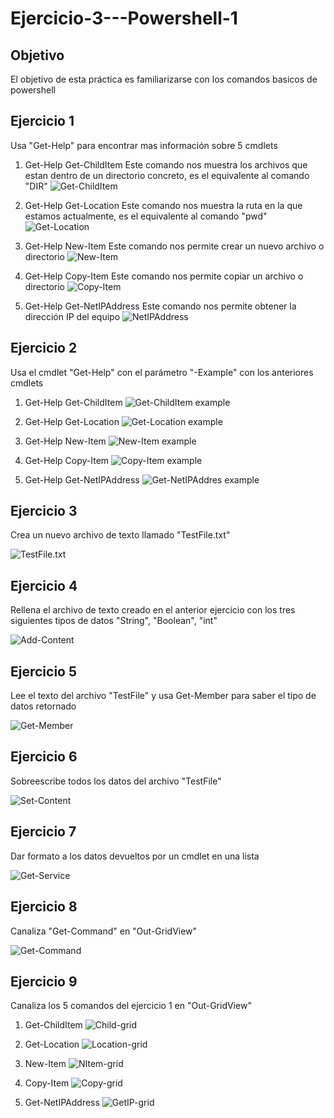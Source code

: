 # Ejercicio-3---Powershell-1

## Objetivo
El objetivo de esta práctica es familiarizarse con los comandos basicos de powershell

## Ejercicio 1
Usa "Get-Help" para encontrar mas información sobre 5 cmdlets

1. Get-Help Get-ChildItem
Este comando nos muestra los archivos que estan dentro de un directorio concreto, es el equivalente al comando "DIR"
![Get-ChildItem](https://github.com/cosmetorandellborras/Ejercicio-3---Powershell-1/blob/main/Get-ChildItem.png)

2. Get-Help Get-Location
Este comando nos muestra la ruta en la que estamos actualmente, es el equivalente al comando "pwd"
![Get-Location](https://github.com/cosmetorandellborras/Ejercicio-3---Powershell-1/blob/main/Get-Location.png)

3. Get-Help New-Item
Este comando nos permite crear un nuevo archivo o directorio
![New-Item](https://github.com/cosmetorandellborras/Ejercicio-3---Powershell-1/blob/main/New-Item.png)

4. Get-Help Copy-Item
Este comando nos permite copiar un archivo o directorio
![Copy-Item](https://github.com/cosmetorandellborras/Ejercicio-3---Powershell-1/blob/main/Copy-Item.png)

5. Get-Help Get-NetIPAddress
Este comando nos permite obtener la dirección IP del equipo
![NetIPAddress](https://github.com/cosmetorandellborras/Ejercicio-3---Powershell-1/blob/main/Get-NetIPAddress.png)

## Ejercicio 2 
Usa el cmdlet "Get-Help" con el parámetro "-Example" con los anteriores cmdlets

1. Get-Help Get-ChildItem
![Get-ChildItem example](https://github.com/cosmetorandellborras/Ejercicio-3---Powershell-1/blob/main/Get-ChildItem%20example.png)

2. Get-Help Get-Location
![Get-Location example](https://github.com/cosmetorandellborras/Ejercicio-3---Powershell-1/blob/main/Get-Location%20example.png)

3. Get-Help New-Item
![New-Item example](https://github.com/cosmetorandellborras/Ejercicio-3---Powershell-1/blob/main/New-Item%20example.png)

4. Get-Help Copy-Item
![Copy-Item example](https://github.com/cosmetorandellborras/Ejercicio-3---Powershell-1/blob/main/Copy-Item%20example.png)

5. Get-Help Get-NetIPAddress
![Get-NetIPAddres example](https://github.com/cosmetorandellborras/Ejercicio-3---Powershell-1/blob/main/Get-NetIPAddres%20exemple.png)

## Ejercicio 3
Crea un nuevo archivo de texto llamado "TestFile.txt"

![TestFile.txt](https://github.com/cosmetorandellborras/Ejercicio-3---Powershell-1/blob/main/testfile1.png)

## Ejercicio 4
Rellena el archivo de texto creado en el anterior ejercicio con los tres siguientes tipos de datos "String", "Boolean", "int"

![Add-Content](https://github.com/cosmetorandellborras/Ejercicio-3---Powershell-1/blob/main/add-content.png)

## Ejercicio 5

Lee el texto del archivo "TestFile" y usa Get-Member para saber el tipo de datos retornado

![Get-Member](https://github.com/cosmetorandellborras/Ejercicio-3---Powershell-1/blob/main/Get-Member.png)

## Ejercicio 6

Sobreescribe todos los datos del archivo "TestFile"

![Set-Content](https://github.com/cosmetorandellborras/Ejercicio-3---Powershell-1/blob/main/Set-Content.png)

## Ejercicio 7

Dar formato a los datos devueltos por un cmdlet en una lista

![Get-Service](https://github.com/cosmetorandellborras/Ejercicio-3---Powershell-1/blob/main/Get-Service.png)

## Ejercicio 8

Canaliza "Get-Command" en "Out-GridView"

![Get-Command](https://github.com/cosmetorandellborras/Ejercicio-3---Powershell-1/blob/main/Get-Command.png)

## Ejercicio 9

Canaliza los 5 comandos del ejercicio 1 en "Out-GridView"

1. Get-ChildItem
![Child-grid](https://github.com/cosmetorandellborras/Ejercicio-3---Powershell-1/blob/main/Child-grid.png)

2. Get-Location
![Location-grid](https://github.com/cosmetorandellborras/Ejercicio-3---Powershell-1/blob/main/Location-grid.png)

3. New-Item
![NItem-grid](https://github.com/cosmetorandellborras/Ejercicio-3---Powershell-1/blob/main/NewItem-grid.png)

4. Copy-Item
![Copy-grid](https://github.com/cosmetorandellborras/Ejercicio-3---Powershell-1/blob/main/Copy-Grid.png)

5. Get-NetIPAddress
![GetIP-grid](https://github.com/cosmetorandellborras/Ejercicio-3---Powershell-1/blob/main/Net-Grid.png)



